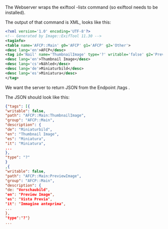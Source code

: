 The Webserver wraps the exiftool -listx command (so exiftool needs to be installed).

The output of that command is XML, looks like this:

```xml
<?xml version='1.0' encoding='UTF-8'?>
<!-- Generated by Image::ExifTool 11.30 -->
<taginfo>
<table name='AFCP::Main' g0='AFCP' g1='AFCP' g2='Other'>
<desc lang='en'>AFCP</desc>
<tag id='Nail' name='ThumbnailImage' type='?' writable='false' g2='Preview'>
<desc lang='en'>Thumbnail Image</desc>
<desc lang='cs'>Náhled</desc>
<desc lang='de'>Miniaturbild</desc>
<desc lang='es'>Miniatura</desc>
</tag>
```

We want the server to return JSON from the Endpoint /tags .

The JSON should look like this:

```json
{"tags": [{
"writable": false,
"path": "AFCP::Main:ThumbnailImage",
"group": "AFCP::Main",
"description": {
"de": "Miniaturbild",
"en": "Thumbnail Image",
"es": "Miniatura",
"it": "Miniatura",
...
},
"type": "?"
}
,{
"writable": false,
"path": "AFCP::Main:PreviewImage",
"group": "AFCP::Main",
"description": {
"de: "Vorschaubild",
"en": "Preview Image",
"es": "Vista Previa",
"it": "Immagine anteprima",
...
},
"type":"?"}
...
```
